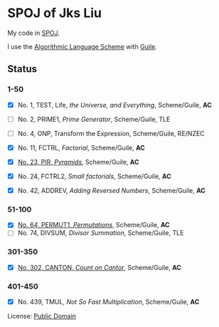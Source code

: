 SPOJ of Jks Liu
===============

My code in [SPOJ](http://www.spoj.com/users/jks_liu/).

I use the [Algorithmic Language Scheme](http://www.schemers.org/Documents/Standards/R5RS/HTML/) with [Guile](http://www.gnu.org/software/guile/).

## Status

### 1-50
- [x] No. 1, TEST, Life, *the Universe, and Everything*, Scheme/Guile, **AC**
- [ ] No. 2, PRIME1, *Prime Generator*, Scheme/Guile, TLE
- [ ] No. 4, ONP, Transform the Expression, Scheme/Guile, RE/NZEC
- [x] No. 11, FCTRL, *Factorial*, Scheme/Guile, **AC**
- [x] [No. 23, PIR, *Pyramids*](http://www.spoj.com/problems/PIR/), Scheme/Guile, **AC**
- [x] No. 24, FCTRL2, *Small factorials*, Scheme/Guile, **AC**
- [x] No. 42, ADDREV, *Adding Reversed Numbers*, Scheme/Guile, **AC**


### 51-100
- [x] [No. 64, PERMUT1, *Permutations*](http://www.spoj.com/problems/PERMUT1/), Scheme/Guile, **AC**
- [ ] No. 74, DIVSUM, *Divisor Summation*, Scheme/Guile, TLE

### 301-350
- [x] [No. 302, CANTON, *Count on Cantor*](http://www.spoj.com/problems/CANTON/), Scheme/Guile, **AC**

### 401-450
- [x] No. 439, TMUL, *Not So Fast Multiplication*, Scheme/Guile, **AC**

License: [Public Domain](LICENSE)

